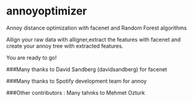 # annoyoptimizer
Annoy distance optimization with facenet and Random Forest algorithms

Allign your raw data with alligner,extract the features with facenet and create your annoy tree with extracted features.



You are ready to go!




###Many thanks to David Sandberg (davidsandberg) for facenet

###Many thanks to Spotify development team for annoy

###Other contributors : Many tahnks to Mehmet Ozturk
